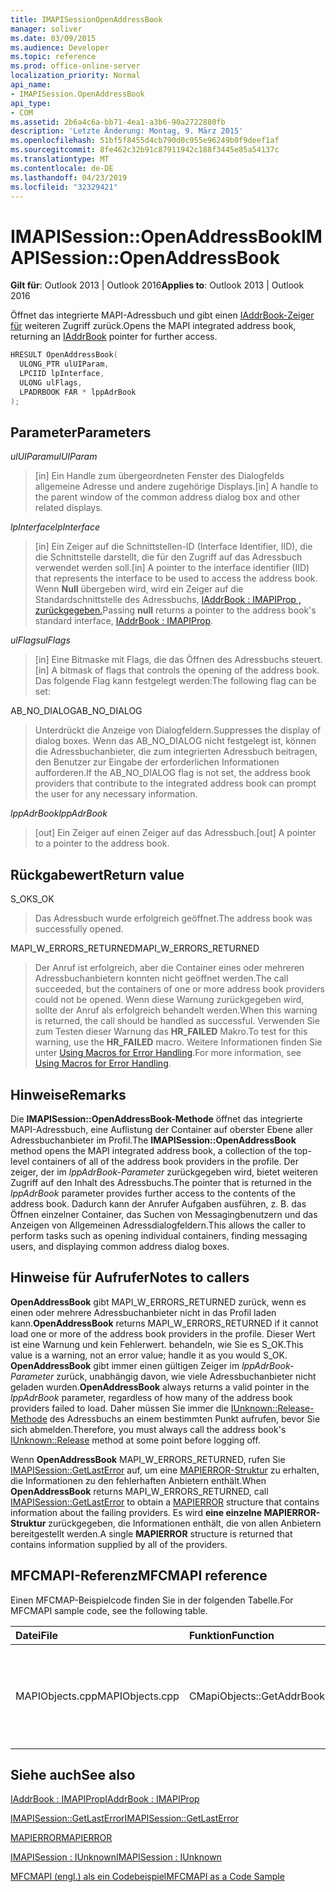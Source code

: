 ```yaml
---
title: IMAPISessionOpenAddressBook
manager: soliver
ms.date: 03/09/2015
ms.audience: Developer
ms.topic: reference
ms.prod: office-online-server
localization_priority: Normal
api_name:
- IMAPISession.OpenAddressBook
api_type:
- COM
ms.assetid: 2b6a4c6a-bb71-4ea1-a3b6-90a2722880fb
description: 'Letzte Änderung: Montag, 9. März 2015'
ms.openlocfilehash: 51bf5f8455d4cb790d0c955e96249b0f9deef1af
ms.sourcegitcommit: 8fe462c32b91c87911942c188f3445e85a54137c
ms.translationtype: MT
ms.contentlocale: de-DE
ms.lasthandoff: 04/23/2019
ms.locfileid: "32329421"
---
```

# <a name="imapisessionopenaddressbook"></a><span data-ttu-id="f4dc3-103">IMAPISession::OpenAddressBook</span><span class="sxs-lookup"><span data-stu-id="f4dc3-103">IMAPISession::OpenAddressBook</span></span>

  
  
<span data-ttu-id="f4dc3-104">**Gilt für**: Outlook 2013 | Outlook 2016</span><span class="sxs-lookup"><span data-stu-id="f4dc3-104">**Applies to**: Outlook 2013 | Outlook 2016</span></span> 
  
<span data-ttu-id="f4dc3-105">Öffnet das integrierte MAPI-Adressbuch und gibt einen [IAddrBook-Zeiger für](iaddrbookimapiprop.md) weiteren Zugriff zurück.</span><span class="sxs-lookup"><span data-stu-id="f4dc3-105">Opens the MAPI integrated address book, returning an [IAddrBook](iaddrbookimapiprop.md) pointer for further access.</span></span> 
  
```cpp
HRESULT OpenAddressBook(
  ULONG_PTR ulUIParam,
  LPCIID lpInterface,
  ULONG ulFlags,
  LPADRBOOK FAR * lppAdrBook
);
```

## <a name="parameters"></a><span data-ttu-id="f4dc3-106">Parameter</span><span class="sxs-lookup"><span data-stu-id="f4dc3-106">Parameters</span></span>

 <span data-ttu-id="f4dc3-107">_ulUIParam_</span><span class="sxs-lookup"><span data-stu-id="f4dc3-107">_ulUIParam_</span></span>
  
> <span data-ttu-id="f4dc3-108">[in] Ein Handle zum übergeordneten Fenster des Dialogfelds allgemeine Adresse und andere zugehörige Displays.</span><span class="sxs-lookup"><span data-stu-id="f4dc3-108">[in] A handle to the parent window of the common address dialog box and other related displays.</span></span>
    
 <span data-ttu-id="f4dc3-109">_lpInterface_</span><span class="sxs-lookup"><span data-stu-id="f4dc3-109">_lpInterface_</span></span>
  
> <span data-ttu-id="f4dc3-110">[in] Ein Zeiger auf die Schnittstellen-ID (Interface Identifier, IID), die die Schnittstelle darstellt, die für den Zugriff auf das Adressbuch verwendet werden soll.</span><span class="sxs-lookup"><span data-stu-id="f4dc3-110">[in] A pointer to the interface identifier (IID) that represents the interface to be used to access the address book.</span></span> <span data-ttu-id="f4dc3-111">Wenn **Null** übergeben wird, wird ein Zeiger auf die Standardschnittstelle des Adressbuchs, [IAddrBook : IMAPIProp , zurückgegeben.](iaddrbookimapiprop.md)</span><span class="sxs-lookup"><span data-stu-id="f4dc3-111">Passing **null** returns a pointer to the address book's standard interface, [IAddrBook : IMAPIProp](iaddrbookimapiprop.md).</span></span> 
    
 <span data-ttu-id="f4dc3-112">_ulFlags_</span><span class="sxs-lookup"><span data-stu-id="f4dc3-112">_ulFlags_</span></span>
  
> <span data-ttu-id="f4dc3-113">[in] Eine Bitmaske mit Flags, die das Öffnen des Adressbuchs steuert.</span><span class="sxs-lookup"><span data-stu-id="f4dc3-113">[in] A bitmask of flags that controls the opening of the address book.</span></span> <span data-ttu-id="f4dc3-114">Das folgende Flag kann festgelegt werden:</span><span class="sxs-lookup"><span data-stu-id="f4dc3-114">The following flag can be set:</span></span>
    
<span data-ttu-id="f4dc3-115">AB_NO_DIALOG</span><span class="sxs-lookup"><span data-stu-id="f4dc3-115">AB_NO_DIALOG</span></span> 
  
> <span data-ttu-id="f4dc3-116">Unterdrückt die Anzeige von Dialogfeldern.</span><span class="sxs-lookup"><span data-stu-id="f4dc3-116">Suppresses the display of dialog boxes.</span></span> <span data-ttu-id="f4dc3-117">Wenn das AB_NO_DIALOG nicht festgelegt ist, können die Adressbuchanbieter, die zum integrierten Adressbuch beitragen, den Benutzer zur Eingabe der erforderlichen Informationen aufforderen.</span><span class="sxs-lookup"><span data-stu-id="f4dc3-117">If the AB_NO_DIALOG flag is not set, the address book providers that contribute to the integrated address book can prompt the user for any necessary information.</span></span> 
    
 <span data-ttu-id="f4dc3-118">_lppAdrBook_</span><span class="sxs-lookup"><span data-stu-id="f4dc3-118">_lppAdrBook_</span></span>
  
> <span data-ttu-id="f4dc3-119">[out] Ein Zeiger auf einen Zeiger auf das Adressbuch.</span><span class="sxs-lookup"><span data-stu-id="f4dc3-119">[out] A pointer to a pointer to the address book.</span></span>
    
## <a name="return-value"></a><span data-ttu-id="f4dc3-120">Rückgabewert</span><span class="sxs-lookup"><span data-stu-id="f4dc3-120">Return value</span></span>

<span data-ttu-id="f4dc3-121">S_OK</span><span class="sxs-lookup"><span data-stu-id="f4dc3-121">S_OK</span></span> 
  
> <span data-ttu-id="f4dc3-122">Das Adressbuch wurde erfolgreich geöffnet.</span><span class="sxs-lookup"><span data-stu-id="f4dc3-122">The address book was successfully opened.</span></span>
    
<span data-ttu-id="f4dc3-123">MAPI_W_ERRORS_RETURNED</span><span class="sxs-lookup"><span data-stu-id="f4dc3-123">MAPI_W_ERRORS_RETURNED</span></span> 
  
> <span data-ttu-id="f4dc3-124">Der Anruf ist erfolgreich, aber die Container eines oder mehreren Adressbuchanbietern konnten nicht geöffnet werden.</span><span class="sxs-lookup"><span data-stu-id="f4dc3-124">The call succeeded, but the containers of one or more address book providers could not be opened.</span></span> <span data-ttu-id="f4dc3-125">Wenn diese Warnung zurückgegeben wird, sollte der Anruf als erfolgreich behandelt werden.</span><span class="sxs-lookup"><span data-stu-id="f4dc3-125">When this warning is returned, the call should be handled as successful.</span></span> <span data-ttu-id="f4dc3-126">Verwenden Sie zum Testen dieser Warnung das **HR_FAILED** Makro.</span><span class="sxs-lookup"><span data-stu-id="f4dc3-126">To test for this warning, use the **HR_FAILED** macro.</span></span> <span data-ttu-id="f4dc3-127">Weitere Informationen finden Sie unter [Using Macros for Error Handling](using-macros-for-error-handling.md).</span><span class="sxs-lookup"><span data-stu-id="f4dc3-127">For more information, see [Using Macros for Error Handling](using-macros-for-error-handling.md).</span></span>
    
## <a name="remarks"></a><span data-ttu-id="f4dc3-128">Hinweise</span><span class="sxs-lookup"><span data-stu-id="f4dc3-128">Remarks</span></span>

<span data-ttu-id="f4dc3-129">Die **IMAPISession::OpenAddressBook-Methode** öffnet das integrierte MAPI-Adressbuch, eine Auflistung der Container auf oberster Ebene aller Adressbuchanbieter im Profil.</span><span class="sxs-lookup"><span data-stu-id="f4dc3-129">The **IMAPISession::OpenAddressBook** method opens the MAPI integrated address book, a collection of the top-level containers of all of the address book providers in the profile.</span></span> <span data-ttu-id="f4dc3-130">Der zeiger, der im  _lppAdrBook-Parameter_ zurückgegeben wird, bietet weiteren Zugriff auf den Inhalt des Adressbuchs.</span><span class="sxs-lookup"><span data-stu-id="f4dc3-130">The pointer that is returned in the  _lppAdrBook_ parameter provides further access to the contents of the address book.</span></span> <span data-ttu-id="f4dc3-131">Dadurch kann der Anrufer Aufgaben ausführen, z. B. das Öffnen einzelner Container, das Suchen von Messagingbenutzern und das Anzeigen von Allgemeinen Adressdialogfeldern.</span><span class="sxs-lookup"><span data-stu-id="f4dc3-131">This allows the caller to perform tasks such as opening individual containers, finding messaging users, and displaying common address dialog boxes.</span></span> 
  
## <a name="notes-to-callers"></a><span data-ttu-id="f4dc3-132">Hinweise für Aufrufer</span><span class="sxs-lookup"><span data-stu-id="f4dc3-132">Notes to callers</span></span>

 <span data-ttu-id="f4dc3-133">**OpenAddressBook** gibt MAPI_W_ERRORS_RETURNED zurück, wenn es einen oder mehrere Adressbuchanbieter nicht in das Profil laden kann.</span><span class="sxs-lookup"><span data-stu-id="f4dc3-133">**OpenAddressBook** returns MAPI_W_ERRORS_RETURNED if it cannot load one or more of the address book providers in the profile.</span></span> <span data-ttu-id="f4dc3-134">Dieser Wert ist eine Warnung und kein Fehlerwert. behandeln, wie Sie es S_OK.</span><span class="sxs-lookup"><span data-stu-id="f4dc3-134">This value is a warning, not an error value; handle it as you would S_OK.</span></span> <span data-ttu-id="f4dc3-135">**OpenAddressBook** gibt immer einen gültigen Zeiger im  _lppAdrBook-Parameter_ zurück, unabhängig davon, wie viele Adressbuchanbieter nicht geladen wurden.</span><span class="sxs-lookup"><span data-stu-id="f4dc3-135">**OpenAddressBook** always returns a valid pointer in the  _lppAdrBook_ parameter, regardless of how many of the address book providers failed to load.</span></span> <span data-ttu-id="f4dc3-136">Daher müssen Sie immer die [IUnknown::Release-Methode](https://msdn.microsoft.com/library/ms682317%28v=VS.85%29.aspx) des Adressbuchs an einem bestimmten Punkt aufrufen, bevor Sie sich abmelden.</span><span class="sxs-lookup"><span data-stu-id="f4dc3-136">Therefore, you must always call the address book's [IUnknown::Release](https://msdn.microsoft.com/library/ms682317%28v=VS.85%29.aspx) method at some point before logging off.</span></span> 
  
<span data-ttu-id="f4dc3-137">Wenn **OpenAddressBook** MAPI_W_ERRORS_RETURNED, rufen Sie [IMAPISession::GetLastError](imapisession-getlasterror.md) auf, um eine [MAPIERROR-Struktur](mapierror.md) zu erhalten, die Informationen zu den fehlerhaften Anbietern enthält.</span><span class="sxs-lookup"><span data-stu-id="f4dc3-137">When **OpenAddressBook** returns MAPI_W_ERRORS_RETURNED, call [IMAPISession::GetLastError](imapisession-getlasterror.md) to obtain a [MAPIERROR](mapierror.md) structure that contains information about the failing providers.</span></span> <span data-ttu-id="f4dc3-138">Es wird **eine einzelne MAPIERROR-Struktur** zurückgegeben, die Informationen enthält, die von allen Anbietern bereitgestellt werden.</span><span class="sxs-lookup"><span data-stu-id="f4dc3-138">A single **MAPIERROR** structure is returned that contains information supplied by all of the providers.</span></span> 
  
## <a name="mfcmapi-reference"></a><span data-ttu-id="f4dc3-139">MFCMAPI-Referenz</span><span class="sxs-lookup"><span data-stu-id="f4dc3-139">MFCMAPI reference</span></span>

<span data-ttu-id="f4dc3-140">Einen MFCMAP-Beispielcode finden Sie in der folgenden Tabelle.</span><span class="sxs-lookup"><span data-stu-id="f4dc3-140">For MFCMAPI sample code, see the following table.</span></span>
  
|<span data-ttu-id="f4dc3-141">**Datei**</span><span class="sxs-lookup"><span data-stu-id="f4dc3-141">**File**</span></span>|<span data-ttu-id="f4dc3-142">**Funktion**</span><span class="sxs-lookup"><span data-stu-id="f4dc3-142">**Function**</span></span>|<span data-ttu-id="f4dc3-143">**Comment**</span><span class="sxs-lookup"><span data-stu-id="f4dc3-143">**Comment**</span></span>|
|:-----|:-----|:-----|
|<span data-ttu-id="f4dc3-144">MAPIObjects.cpp</span><span class="sxs-lookup"><span data-stu-id="f4dc3-144">MAPIObjects.cpp</span></span>  <br/> |<span data-ttu-id="f4dc3-145">CMapiObjects::GetAddrBook</span><span class="sxs-lookup"><span data-stu-id="f4dc3-145">CMapiObjects::GetAddrBook</span></span>  <br/> |<span data-ttu-id="f4dc3-146">MFCMAPI verwendet die **IMAPISession::OpenAddressBook-Methode,** um das integrierte Adressbuch zu erhalten.</span><span class="sxs-lookup"><span data-stu-id="f4dc3-146">MFCMAPI uses the **IMAPISession::OpenAddressBook** method to obtain the integrated address book.</span></span>  <br/> |
   
## <a name="see-also"></a><span data-ttu-id="f4dc3-147">Siehe auch</span><span class="sxs-lookup"><span data-stu-id="f4dc3-147">See also</span></span>



[<span data-ttu-id="f4dc3-148">IAddrBook : IMAPIProp</span><span class="sxs-lookup"><span data-stu-id="f4dc3-148">IAddrBook : IMAPIProp</span></span>](iaddrbookimapiprop.md)
  
[<span data-ttu-id="f4dc3-149">IMAPISession::GetLastError</span><span class="sxs-lookup"><span data-stu-id="f4dc3-149">IMAPISession::GetLastError</span></span>](imapisession-getlasterror.md)
  
[<span data-ttu-id="f4dc3-150">MAPIERROR</span><span class="sxs-lookup"><span data-stu-id="f4dc3-150">MAPIERROR</span></span>](mapierror.md)
  
[<span data-ttu-id="f4dc3-151">IMAPISession : IUnknown</span><span class="sxs-lookup"><span data-stu-id="f4dc3-151">IMAPISession : IUnknown</span></span>](imapisessioniunknown.md)


[<span data-ttu-id="f4dc3-152">MFCMAPI (engl.) als ein Codebeispiel</span><span class="sxs-lookup"><span data-stu-id="f4dc3-152">MFCMAPI as a Code Sample</span></span>](mfcmapi-as-a-code-sample.md)

